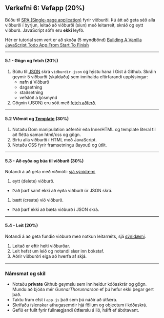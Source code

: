 ## Verkefni 6: Vefapp (20%) 

Búðu til [SPA (Single-page application)](https://developer.mozilla.org/en-US/docs/Glossary/SPA) fyrir viðburði. Þú átt að geta séð alla viðburði í byrjun, leitað að viðburði (síun) með leitarreit, skráð og eytt viðburð. JavaScript söfn eru **ekki** leyfð.

Hér er tutorial sem vert er að skoða (5 myndbönd) [Building A Vanilla JavaScript Todo App From Start To Finish ](https://codingthesmartway.com/building-a-vanilla-javascript-todo-app-from-start-to-finish-ep-1-introduction-project-setup/)

---

#### 5.1 - Gögn og fetch (20%)

1. Búðu til [JSON](https://github.com/GunnarThorunnarson/FORR3JS05DU/wiki/JSON-og-Fetch) skrá `vidburdir.json` og hýstu hana í Gist á Github. Skráin geymir 5 viðburði (skáldaðu) sem innihalda eftirfarandi upplýsingar: 
    - nafn á Viðburð
    - dagsetning
    - staðsetning
    - vefslóð á ljósmynd
2. Gögnin (JSON) eru sótt með [fetch aðferð](https://github.com/GunnarThorunnarson/FORR3JS05DU/wiki/JSON-og-Fetch#fetch-api).

---

#### 5.2 Viðmót og [Template](https://github.com/GunnarThorunnarson/FORR3JS05DU/wiki/Template) (30%)
   1. Notaðu Dom manipulation aðferðir eða InnerHTML og template literal til að flétta saman html/css og gögn. 
   1. Birtu alla viðburði í HTML með JavaScript. 
   1. Notaðu CSS fyrir framsetningu (layout) og útlit. 
   
---

#### 5.3 - Að eyða og búa til viðburð (30%) 
Notandi á að geta með viðmóti: [sjá sýnidæmi](http://todomvc.com/examples/vanillajs/) 
1. eytt (delete) viðburð. 
  - Það þarf samt ekki að eyða viðburð úr JSON skrá.
1. bætt (create) við viðburð. 
  - Það þarf ekki að bæta viðburð í JSON skrá.

---

#### 5.4 - Leit (20%) 

Notandi á að geta fundið viðburð með notkun leitarreits, sjá [sýnidæmi](http://javascriptbook.com/code/c12/filter-search.html).
1. Leitað er eftir heiti viðburðar.
1. Leit hefst um leið og notandi slær inn bókstaf.
1. Aðrir viðburðri eiga að hverfa af skjá.

---

### Námsmat og skil

* Notaðu  **private** Github geymslu sem inniheldur kóðaskrár og gögn. Mundu að bjóða mér _GunnarThorunnarson_ ef þú hefur ekki þegar gert það. 
* Taktu fram efst í `app.js` það sem þú náðir að útfæra.
* Skrifaðu íslenskar athugasemdir hjá föllum og objectum í kóðaskrá.
* Gefið er fullt fyrir fullnægjandi útfærslu á lið, hálft ef ábótavant.


<!--
#### 5.5 - Localstorage (20%)
Notað er LocalStorage til að vista gögn (viðburði), sjá [Web Storage](https://github.com/GunnarThorunnarson/FORR3JS05DU/wiki/Web-Storage).

-->
